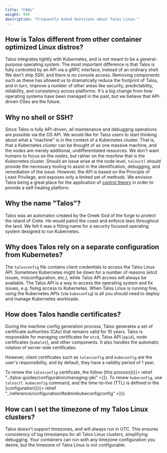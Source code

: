 ```yaml
---
title: "FAQs"
weight: 999
description: "Frequently Asked Questions about Talos Linux."
---
```


<!-- markdownlint-disable MD026 -->

## How is Talos different from other container optimized Linux distros?

Talos integrates tightly with Kubernetes, and is not meant to be a general-purpose operating system.
The most important difference is that Talos is fully controlled by an API via a gRPC interface, instead of an ordinary shell.
We don't ship SSH, and there is no console access.
Removing components such as these has allowed us to dramatically reduce the footprint of Talos, and in turn, improve a number of other areas like security, predictability, reliability, and consistency across platforms.
It's a big change from how operating systems have been managed in the past, but we believe that API-driven OSes are the future.

## Why no shell or SSH?

Since Talos is fully API-driven, all maintenance and debugging operations are possible via the OS API.
We would like for Talos users to start thinking about what a "machine" is in the context of a Kubernetes cluster.
That is, that a Kubernetes _cluster_ can be thought of as one massive machine, and the _nodes_ are merely additional, undifferentiated resources.
We don't want humans to focus on the _nodes_, but rather on the _machine_ that is the Kubernetes cluster.
Should an issue arise at the node level, `talosctl` should provide the necessary tooling to assist in the identification, debugging, and remediation of the issue.
However, the API is based on the Principle of Least Privilege, and exposes only a limited set of methods.
We envision Talos being a great place for the application of [control theory](https://en.wikipedia.org/wiki/Control_theory) in order to provide a self-healing platform.

## Why the name "Talos"?

Talos was an automaton created by the Greek God of the forge to protect the island of Crete.
He would patrol the coast and enforce laws throughout the land.
We felt it was a fitting name for a security focused operating system designed to run Kubernetes.

## Why does Talos rely on a separate configuration from Kubernetes?

The `talosconfig` file contains client credentials to access the Talos Linux API.
Sometimes Kubernetes might be down for a number of reasons (etcd issues, misconfiguration, etc.), while Talos API access will always be available.
The Talos API is a way to access the operating system and fix issues, e.g. fixing access to Kubernetes.
When Talos Linux is running fine, using the Kubernetes APIs (via `kubeconfig`) is all you should need to deploy and manage Kubernetes workloads.

## How does Talos handle certificates?

During the machine config generation process, Talos generates a set of certificate authorities (CAs) that remains valid for 10 years.
Talos is responsible for managing certificates for `etcd`, Talos API (`apid`), node certificates (`kubelet`), and other components.
It also handles the automatic rotation of server-side certificates.

However, client certificates such as `talosconfig` and `kubeconfig` are the user's responsibility, and by default, they have a validity period of 1 year.

To renew the `talosconfig` certificate, the follow [this process]({{< relref "../talos-guides/configuration/managing-pki" >}}).
To renew `kubeconfig`, use `talosctl kubeconfig` command, and the time-to-live (TTL) is defined in the [configuration]({{< relref "../reference/configuration/#adminkubeconfigconfig" >}}).

## How can I set the timezone of my Talos Linux clusters?

Talos doesn't support timezones, and will always run in UTC.
This ensures consistency of log timestamps for all Talos Linux clusters, simplifying debugging.
Your containers can run with any timezone configuration you desire, but the timezone of Talos Linux is not configurable.
